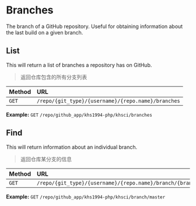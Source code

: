 # Branches

The branch of a GitHub repository. Useful for obtaining information about the last build on a given branch.

## List

This will return a list of branches a repository has on GitHub.

> 返回仓库包含的所有分支列表

| Method | URL                                                |
| :----- | :------------------------------------------------- |
| `GET`  | `/repo/{git_type}/{username}/{repo.name}/branches` |

**Example:** `GET` `/repo/github_app/khs1994-php/khsci/branches`

## Find

This will return information about an individual branch.

> 返回仓库某分支的信息

| Method | URL                                                            |
| :----- | :------------------------------------------------------------- |
| `GET`  | `/repo/{git_type}/{username}/{repo.name}/branch/{branch.name}` |

**Example:** `GET` `/repo/github_app/khs1994-php/khsci/branch/master`
